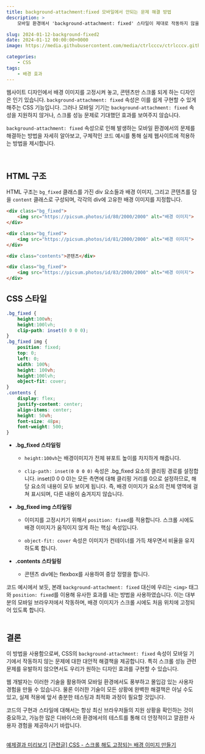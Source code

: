 ```yaml
---
title: background-attachment:fixed 모바일에서 안되는 문제 해결 방법
description: >  
    모바일 환경에서 'background-attachment: fixed' 스타일이 제대로 작동하지 않을 때 사용할 수 있는 CSS와 HTML을 활용하는 대체적 해결 방법을 제공합니다. 고정 배경이미지 효과를 모바일에서도 구현하는 방법을 자세하게 설명합니다.  

slug: 2024-01-12-background-fixed2
date: 2024-01-12 00:00:00+0000
image: https://media.githubusercontent.com/media/ctrlcccv/ctrlcccv.github.io/master/assets/img/post/2024-01-12-background-fixed2.webp

categories:
    - CSS
tags:
    - 배경 효과
---
```

웹사이트 디자인에서 배경 이미지를 고정시켜 놓고, 콘텐츠만 스크롤 되게 하는 디자인은 인기 있습니다. `background-attachment: fixed` 속성은 이를 쉽게 구현할 수 있게 해주는 CSS 기능입니다. 그러나 모바일 기기는 `background-attachment: fixed` 속성을 지원하지 않거나, 스크롤 성능 문제로 기대했던 효과를 보여주지 않습니다.  

`background-attachment: fixed` 속성으로 인해 발생하는 모바일 환경에서의 문제를 해결하는 방법을 자세히 알아보고, 구체적인 코드 예시를 통해 실제 웹사이트에 적용하는 방법을 제시합니다.  
 
<br>

## HTML 구조

HTML 구조는 `bg_fixed` 클래스를 가진 div 요소들과 배경 이미지, 그리고 콘텐츠를 담을 `content` 클래스로 구성되며, 각각의 div에 고유한 배경 이미지를 지정합니다.

```html
<div class="bg_fixed">
    <img src="https://picsum.photos/id/80/2000/2000" alt="배경 이미지">
</div>

<div class="bg_fixed">
    <img src="https://picsum.photos/id/81/2000/2000" alt="배경 이미지">
</div>

<div class="contents">콘텐츠</div>

<div class="bg_fixed">
    <img src="https://picsum.photos/id/83/2000/2000" alt="배경 이미지">
</div>
```

## CSS 스타일

```css
.bg_fixed {
    height:100vh;
    height:100lvh;
    clip-path: inset(0 0 0 0);
}
.bg_fixed img {
    position: fixed;
    top: 0;
    left: 0;
    width: 100%;
    height: 100vh;
    height:100lvh;
    object-fit: cover;
}
.contents {
    display: flex;
    justify-content: center;
    align-items: center;
    height: 50vh;
    font-size: 48px;
    font-weight: 500;
}
```

<script async src="https://pagead2.googlesyndication.com/pagead/js/adsbygoogle.js?client=ca-pub-8535540836842352" crossorigin="anonymous"></script>
<ins class="adsbygoogle"
     style="display:block; text-align:center;"
     data-ad-layout="in-article"
     data-ad-format="fluid"
     data-ad-client="ca-pub-8535540836842352"
     data-ad-slot="2974559225"></ins>
<script>
     (adsbygoogle = window.adsbygoogle || []).push({});
</script>

* **.bg_fixed 스타일링**
  * `height:100vh`는 배경이미지가 전체 뷰포트 높이를 차지하게 해줍니다.
  
  * `clip-path: inset(0 0 0 0)` 속성은 .bg_fixed 요소의 클리핑 경로를 설정합니다. inset(0 0 0 0)는 모든 측면에 대해 클리핑 거리를 0으로 설정하므로, 해당 요소의 내용이 모두 보이게 됩니다. 즉, 배경 이미지가 요소의 전체 영역에 걸쳐 표시되며, 다른 내용이 숨겨지지 않습니다.

* **.bg_fixed img 스타일링**
  * 이미지를 고정시키기 위해서 `position: fixed`를 적용합니다. 스크롤 시에도 배경 이미지가 움직이지 않게 하는 핵심 속성입니다.

  * `object-fit: cover` 속성은 이미지가 컨테이너를 가득 채우면서 비율을 유지하도록 합니다.

* **.contents 스타일링**
  * 콘텐츠 div에는 flexbox를 사용하여 중앙 정렬을 합니다.

코드 예시에서 보듯, 본래 `background-attachment: fixed` 대신에 우리는 `<img>` 태그와 `position: fixed`를 이용해 유사한 효과를 내는 방법을 사용하였습니다. 이는 대부분의 모바일 브라우저에서 작동하며, 배경 이미지가 스크롤 시에도 처음 위치에 고정되어 있도록 합니다.  
<br>

## 결론
이 방법을 사용함으로써, CSS의 `background-attachment: fixed` 속성이 모바일 기기에서 작동하지 않는 문제에 대한 대안적 해결책을 제공합니다. 특히 스크롤 성능 관련 문제를 유발하지 않으면서도 우리가 원하는 디자인 효과를 구현할 수 있습니다.  

웹 개발자는 이러한 기술을 활용하여 모바일 환경에서도 풍부하고 몰입감 있는 사용자 경험을 만들 수 있습니다. 물론 이러한 기술이 모든 상황에 완벽한 해결책은 아닐 수도 있고, 실제 적용에 앞서 충분한 테스팅과 최적화 과정이 필요할 것입니다.  

코드의 구현과 스타일에 대해서는 항상 최신 브라우저들의 지원 상황을 확인하는 것이 중요하고, 가능한 많은 디바이스와 환경에서의 테스트를 통해 더 안정적이고 깔끔한 사용자 경험을 제공하시기 바랍니다.  
<br>

<div class="btn_wrap">
    <a target="_blank" href="https://ctrlcccv.github.io/ctrlcccv-demo/2024-01-12-background-fixed2/">예제결과 미리보기</a>
    <a target="_blank" href="https://ctrlcccv.github.io/code/2024-01-11-background-fixed/">[관련글] CSS - 스크롤 해도 고정되는 배경 이미지 만들기</a>
</div>